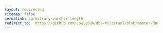 ```yaml
---
layout: redirected
sitemap: false
permalink: /arbitrary-varchar-length
redirect_to:  https://github.com/LowlyDBA/dba-multitool/blob/master/docs/sp_sizeoptimiser.md#arbitrary-varchar-length
---
```

